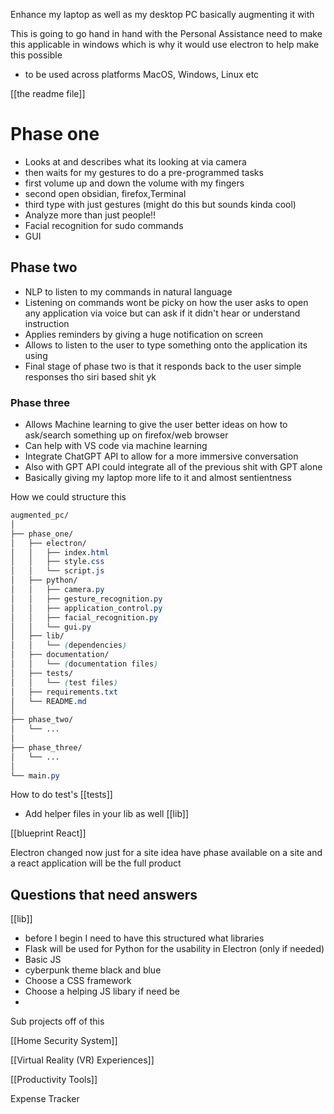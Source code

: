 Enhance my laptop as well as my desktop PC basically augmenting it with 

This is going to go hand in hand with the Personal Assistance need to make this applicable in windows which is why it would use electron to help make this possible
- to be used across platforms MacOS, Windows, Linux etc

[[the readme file]]

# Phase one
- Looks at and describes what its looking at via camera
- then waits for my gestures to do a pre-programmed tasks
- first volume up and down the volume with my fingers 
- second open obsidian, firefox,Terminal 
- third type with just gestures (might do this but sounds kinda cool)
- Analyze more than just people!! 
- Facial recognition  for sudo commands 
- GUI 

## Phase two
- NLP to listen to my commands in natural language
- Listening on commands wont be picky on how the user asks to open any application via voice but can ask if it didn't hear or understand instruction
- Applies reminders by giving a huge notification on screen 
- Allows to listen to the user to type something onto the application its using 
- Final stage of phase two is that it responds back to the user simple responses tho siri based shit yk 

### Phase three
- Allows Machine learning to give the user better ideas on how to ask/search something up on firefox/web browser 
- Can help with VS code via machine learning 
- Integrate ChatGPT API to allow for a more immersive conversation 
- Also with GPT API could integrate all of the previous shit with GPT alone
- Basically giving my laptop more life to it and almost sentientness 


How we could structure this 
```scss
augmented_pc/
│
├── phase_one/
│   ├── electron/
│   │   ├── index.html
│   │   ├── style.css
│   │   └── script.js
│   ├── python/
│   │   ├── camera.py
│   │   ├── gesture_recognition.py
│   │   ├── application_control.py
│   │   ├── facial_recognition.py
│   │   └── gui.py
│   ├── lib/
│   │   └── (dependencies)
│   ├── documentation/
│   │   └── (documentation files)
│   ├── tests/
│   │   └── (test files)
│   ├── requirements.txt
│   └── README.md
│
├── phase_two/
│   └── ...
│
├── phase_three/
│   └── ...
│
└── main.py

```

How to do test's [[tests]]
- Add helper files in your lib as well  [[lib]]

[[blueprint React]]

Electron changed now just for a site idea have phase available on a site and a react application will be the full product
## Questions that need answers

[[lib]]
- before I begin I need to have this structured what libraries 
- Flask will be used for Python for the usability in Electron (only if needed)
- Basic JS 
- cyberpunk theme black and blue 
- Choose a CSS framework 
- Choose a helping JS libary if need be 
- 

Sub projects off of this 

[[Home Security System]]

[[Virtual Reality (VR) Experiences]]

[[Productivity Tools]]

Expense Tracker